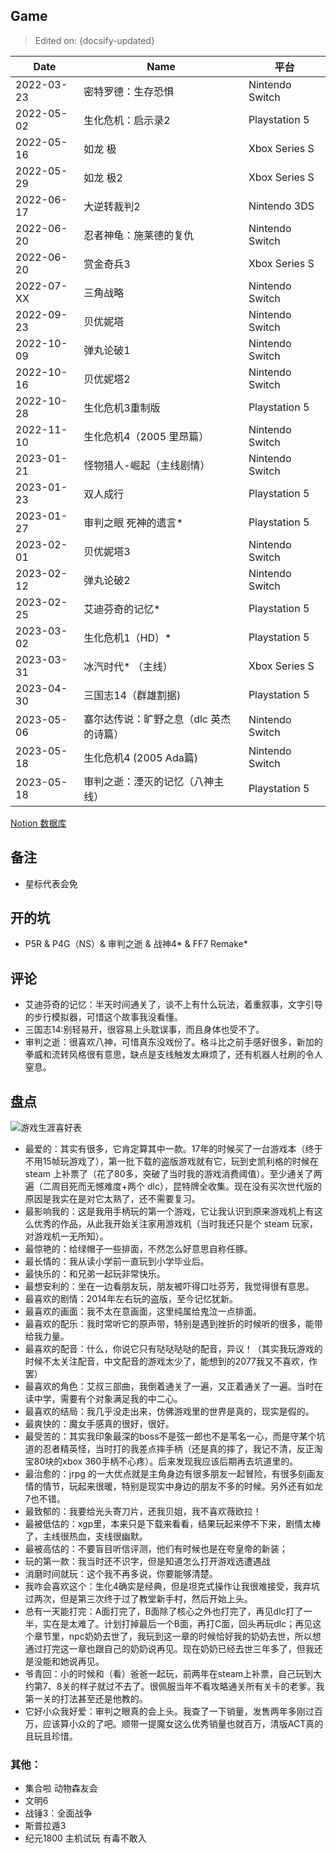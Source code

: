 ## Game

> Edited on: {docsify-updated}

Date | Name | 平台
--- | --- | ---
2022-03-23 | 密特罗德：生存恐惧 | Nintendo Switch
2022-05-02 | 生化危机：启示录2 | Playstation 5
2022-05-16 | 如龙 极 | Xbox Series S
2022-05-29 | 如龙 极2 | Xbox Series S
2022-06-17 | 大逆转裁判2 | Nintendo 3DS
2022-06-20 | 忍者神龟：施莱德的复仇 | Nintendo Switch
2022-06-20 | 赏金奇兵3 | Xbox Series S
2022-07-XX | 三角战略  | Nintendo Switch
2022-09-23 | 贝优妮塔 | Nintendo Switch
2022-10-09 | 弹丸论破1 | Nintendo Switch
2022-10-16 | 贝优妮塔2 | Nintendo Switch
2022-10-28 | 生化危机3重制版 | Playstation 5
2022-11-10 | 生化危机4（2005 里昂篇） | Nintendo Switch
2023-01-21 | 怪物猎人-崛起（主线剧情）| Nintendo Switch
2023-01-23 | 双人成行 | Playstation 5
2023-01-27 | 审判之眼 死神的遗言* | Playstation 5
2023-02-01 | 贝优妮塔3 | Nintendo Switch
2023-02-12 | 弹丸论破2 | Nintendo Switch
2023-02-25 | 艾迪芬奇的记忆* | Playstation 5
2023-03-02 | 生化危机1（HD）* | Playstation 5
2023-03-31 | 冰汽时代* （主线）| Xbox Series S 
2023-04-30 | 三国志14（群雄割据) | Playstation 5
2023-05-06 | 塞尔达传说：旷野之息（dlc 英杰的诗篇）| Nintendo Switch
2023-05-18 | 生化危机4 (2005 Ada篇)| Nintendo Switch
2023-05-18 | 审判之逝：湮灭的记忆（八神主线）|Playstation 5

[Notion 数据库](https://www.notion.so/b874bf39d6fb4e91a32eb4274d9b5033?v=03c1456c23bf47bb9563bcae40fd8c06&pvs=4)
## 备注
- 星标代表会免

## 开的坑
- P5R & P4G（NS）& 审判之逝 & 战神4* & FF7 Remake*

## 评论
- 艾迪芬奇的记忆：半天时间通关了，谈不上有什么玩法，着重叙事，文字引导的步行模拟器，可惜这个故事我没看懂。
- 三国志14:别轻易开，很容易上头耽误事，而且身体也受不了。
- 审判之逝：很喜欢八神，可惜真东没戏份了。格斗比之前手感好很多，新加的拳威和流转风格很有意思，缺点是支线触发太麻烦了，还有机器人社刷的令人窒息。

## 盘点

![游戏生涯喜好表](https://user-images.githubusercontent.com/29394181/219539456-7c04e3b9-882d-4ef3-af15-db6bc57d664c.jpg)

- 最爱的：其实有很多，它肯定算其中一款。17年的时候买了一台游戏本（终于不用15帧玩游戏了），第一批下载的盗版游戏就有它，玩到史凯利格的时候在 steam 上补票了（花了80多，突破了当时我的游戏消费阈值）。至少通关了两遍（二周目死而无憾难度+两个 dlc），昆特牌全收集。现在没有买次世代版的原因是我实在是对它太熟了，还不需要复习。
- 最影响我的：这是我用手柄玩的第一个游戏，它让我认识到原来游戏机上有这么优秀的作品，从此我开始关注家用游戏机（当时我还只是个 steam 玩家，对游戏机一无所知）。
- 最惊艳的：给绿帽子一些排面，不然怎么好意思自称任豚。
- 最长情的：我从读小学前一直玩到小学毕业后。
- 最快乐的：和兄弟一起玩非常快乐。
- 最想安利的：坐在一边看朋友玩，朋友被吓得口吐芬芳，我觉得很有意思。
- 最喜欢的剧情：2014年左右玩的盗版，至今记忆犹新。
- 最喜欢的画面：我不太在意画面，这里纯属给鬼泣一点排面。
- 最喜欢的配乐：我时常听它的原声带，特别是遇到挫折的时候听的很多，能带给我力量。  
- 最喜欢的配音：什么，你说它只有哒哒哒哒的配音，异议！（其实我玩游戏的时候不太关注配音，中文配音的游戏太少了，能想到的2077我又不喜欢，作罢）
- 最喜欢的角色：艾叔三部曲，我倒着通关了一遍，又正着通关了一遍。当时在读中学，需要有个对象满足我的中二心。
- 最喜欢的结局：我几乎没走出来，仿佛游戏里的世界是真的，现实是假的。
- 最爽快的：魔女手感真的很好，很好。
- 最受苦的：其实我印象最深的boss不是弦一郎也不是苇名一心，而是守某个坑道的忍者精英怪，当时打的我差点摔手柄（还是真的摔了，我记不清，反正淘宝80块的xbox 360手柄不心疼）。后来发现我应该后期再去坑道里的。
- 最治愈的：jrpg 的一大优点就是主角身边有很多朋友一起冒险，有很多刻画友情的情节，玩起来很暖，特别是现实中身边的朋友不多的时候。另外还有如龙7也不错。
- 最致郁的：我要给光头寄刀片，还我贝姐，我不喜欢薇欧拉！
- 最被低估的：xgp里，本来只是下载来看看，结果玩起来停不下来，剧情太棒了，主线很热血，支线很幽默。
- 最被高估的：不要盲目听信评测，他们有时候也是在夸皇帝的新装；
- 玩的第一款：我当时还不识字，但是知道怎么打开游戏选遭遇战
- 消磨时间就玩：这个我不再多说，你要能够清楚。
- 我咋会喜欢这个：生化4确实是经典，但是坦克式操作让我很难接受，我弃坑过两次，但是第三次终于过了教堂新手村，然后开始上头。
- 总有一天能打完：A面打完了，B面除了核心之外也打完了，再见dlc打了一半，实在是太难了。计划打掉最后一个B面，再打C面，回头再玩dlc；再见这个章节里，npc奶奶去世了，我玩到这一章的时候恰好我的奶奶去世，所以想通过打完这一章也跟自己的奶奶说再见。现在奶奶已经去世三年多了，但我还是没能和她说再见。
- 爷青回：小的时候和（看）爸爸一起玩，前两年在steam上补票，自己玩到大约第7、8关的样子就过不去了。很佩服当年不看攻略通关所有关卡的老爹。我第一关的打法甚至还是他教的。
- 它好小众我好爱：审判之眼真的会上头。我查了一下销量，发售两年多刚过百万，应该算小众的了吧。顺带一提魔女这么优秀销量也就百万，清版ACT真的且玩且珍惜。

### 其他：
- 集合啦 动物森友会
- 文明6
- 战锤3：全面战争
- 斯普拉遁3
- 纪元1800 主机试玩 有毒不敢入
